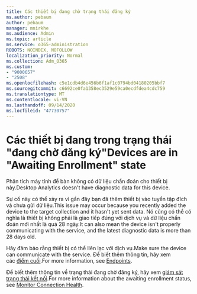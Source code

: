 ```yaml
---
title: Các thiết bị đang chờ trạng thái đăng ký
ms.author: pebaum
author: pebaum
manager: mnirkhe
ms.audience: Admin
ms.topic: article
ms.service: o365-administration
ROBOTS: NOINDEX, NOFOLLOW
localization_priority: Normal
ms.collection: Adm_O365
ms.custom:
- "9000657"
- "2508"
ms.openlocfilehash: c5e1cdb4d6e456b6f1af1c0794bd04180205bbf7
ms.sourcegitcommit: c6692ce0fa1358ec3529e59ca0ecdfdea4cdc759
ms.translationtype: MT
ms.contentlocale: vi-VN
ms.lasthandoff: 09/14/2020
ms.locfileid: "47730757"
---
```

# <a name="devices-are-in-awaiting-enrollment-state"></a><span data-ttu-id="e7a80-102">Các thiết bị đang trong trạng thái "đang chờ đăng ký"</span><span class="sxs-lookup"><span data-stu-id="e7a80-102">Devices are in "Awaiting Enrollment" state</span></span>

<span data-ttu-id="e7a80-103">Phân tích máy tính để bàn không có dữ liệu chẩn đoán cho thiết bị này.</span><span class="sxs-lookup"><span data-stu-id="e7a80-103">Desktop Analytics doesn't have diagnostic data for this device.</span></span> 

<span data-ttu-id="e7a80-104">Sự cố này có thể xảy ra vì gần đây bạn đã thêm thiết bị vào tuyển tập đích và chưa gửi dữ liệu.</span><span class="sxs-lookup"><span data-stu-id="e7a80-104">This issue may occur because you recently added the device to the target collection and it hasn't yet sent data.</span></span> <span data-ttu-id="e7a80-105">Nó cũng có thể có nghĩa là thiết bị không phải là giao tiếp đúng với dịch vụ và dữ liệu chẩn đoán mới nhất là quá 28 ngày.</span><span class="sxs-lookup"><span data-stu-id="e7a80-105">It can also mean the device isn't properly communicating with the service, and the latest diagnostic data is more than 28 days old.</span></span>

<span data-ttu-id="e7a80-106">Hãy đảm bảo rằng thiết bị có thể liên lạc với dịch vụ.</span><span class="sxs-lookup"><span data-stu-id="e7a80-106">Make sure the device can communicate with the service.</span></span> <span data-ttu-id="e7a80-107">Để biết thêm thông tin, hãy xem các [điểm cuối](https://docs.microsoft.com/configmgr/desktop-analytics/enable-data-sharing#endpoints).</span><span class="sxs-lookup"><span data-stu-id="e7a80-107">For more information, see [Endpoints](https://docs.microsoft.com/configmgr/desktop-analytics/enable-data-sharing#endpoints).</span></span>

<span data-ttu-id="e7a80-108">Để biết thêm thông tin về trạng thái đang chờ đăng ký, hãy xem [giám sát trạng thái kết nối](https://docs.microsoft.com/configmgr/desktop-analytics/monitor-connection-health#awaiting-enrollment).</span><span class="sxs-lookup"><span data-stu-id="e7a80-108">For more information about the awaiting enrollment status, see [Monitor Connection Health](https://docs.microsoft.com/configmgr/desktop-analytics/monitor-connection-health#awaiting-enrollment).</span></span>